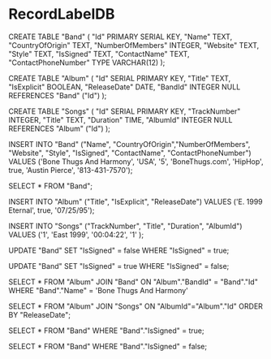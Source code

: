 # RecordLabelDB

CREATE TABLE "Band" (
"Id" PRIMARY SERIAL KEY,
"Name" TEXT,
"CountryOfOrigin" TEXT,
"NumberOfMembers" INTEGER,
"Website" TEXT,
"Style" TEXT,
"IsSigned" TEXT,
"ContactName" TEXT,
"ContactPhoneNumber" TYPE VARCHAR(12)
);

CREATE TABLE "Album" (
"Id" SERIAL PRIMARY KEY,
"Title" TEXT,
"IsExplicit" BOOLEAN,
"ReleaseDate" DATE,
"BandId" INTEGER NULL REFERENCES "Band" ("Id")
);

CREATE TABLE "Songs" (
"Id" SERIAL PRIMARY KEY,
"TrackNumber" INTEGER,
"Title" TEXT,
"Duration" TIME,
"AlbumId" INTEGER NULL REFERENCES "Album" ("Id")
);

INSERT INTO "Band" ("Name", "CountryOfOrigin","NumberOfMembers", "Website", "Style", "IsSigned", "ContactName", "ContactPhoneNumber")
VALUES ('Bone Thugs And Harmony', 'USA', '5', 'BoneThugs.com', 'HipHop', true, 'Austin Pierce', '813-431-7570');

SELECT \* FROM "Band";

INSERT INTO "Album" ("Title", "IsExplicit", "ReleaseDate")
VALUES ('E. 1999 Eternal', true, '07/25/95');

INSERT INTO "Songs" ("TrackNumber", "Title", "Duration", "AlbumId")
VALUES ('1', 'East 1999', '00:04:22', '1' );

UPDATE "Band"
SET "IsSigned" = false
WHERE "IsSigned" = true;

UPDATE "Band"
SET "IsSigned" = true
WHERE "IsSigned" = false;

SELECT \*
FROM "Album"
JOIN "Band" ON "Album"."BandId" = "Band"."Id"
WHERE "Band"."Name" = 'Bone Thugs And Harmony'

SELECT \*
FROM "Album"
JOIN "Songs" ON "AlbumId"="Album"."Id"
ORDER BY "ReleaseDate";

SELECT \*
FROM "Band"
WHERE "Band"."IsSigned" = true;

SELECT \*
FROM "Band"
WHERE "Band"."IsSigned" = false;

